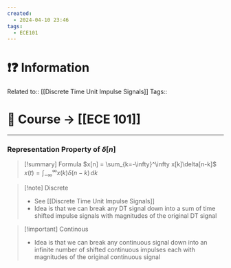 ```yaml
---
created:
  - 2024-04-10 23:46
tags:
  - ECE101
---
```


# ❗❓ Information
Related to:: [[Discrete Time Unit Impulse Signals]]
Tags:: 

# 🌌 Course -> [[ECE 101]]
---
### Representation Property of $\delta[n]$

> [!summary] Formula
> $x[n] = \sum_{k=-\infty}^\infty x[k]\delta[n-k]$
> $x(t) = \int _{-\infty}^\infty x(k)\delta(n-k)\, dk$

> [!note] Discrete
>  - See [[Discrete Time Unit Impulse Signals]]
> - Idea is that we can break any DT signal down into a sum of time shifted impulse signals with magnitudes of the original DT signal

> [!important] Continous
> - Idea is that we can break any continuous signal down into an infinite number of shifted continuous impulses each with magnitudes of the original continuous signal


